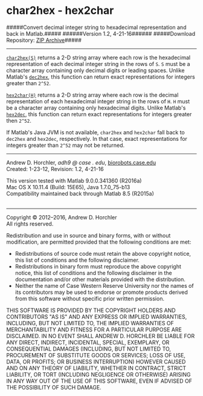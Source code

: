 char2hex - hex2char
========
#####Convert decimal integer string to hexadecimal representation and back in Matlab.#####
######Version 1.2, 4-21-16######
#####Download Repository: [ZIP Archive](https://github.com/horchler/char2hex/archive/master.zip)#####

--------

[```char2hex(S)```](https://github.com/horchler/char2hex/blob/master/char2hex.m) returns a 2-D string array where each row is the hexadecimal representation of each decimal integer string in the rows of ```S```. ```S``` must be a character array containing only decimal digits or leading spaces. Unlike Matlab's [```dec2hex```](http://www.mathworks.com/help/matlab/ref/dec2hex.html), this function can return exact representations for integers greater than ```2^52```.  
    
[```hex2char(H)```](https://github.com/horchler/char2hex/blob/master/hex2char.m) returns a 2-D string array where each row is the decimal representation of each hexadecimal integer string in the rows of ```H```. ```H``` must be a character array containing only hexadecimal digits. Unlike Matlab's [```hex2dec```](http://www.mathworks.com/help/matlab/ref/hex2dec.html), this function can return exact representations for integers greater then ```2^52```.  
  
If Matlab's Java JVM is not available, ```char2hex``` and ```hex2char``` fall back to ```dec2hex``` and ```hex2dec```, respectively. In that case, exact representations for integers greater than ```2^52``` may not be returned.
&nbsp;  

--------

Andrew D. Horchler, *adh9 @ case . edu*, [biorobots.case.edu](http://biorobots.case.edu/)  
Created: 1-23-12, Revision: 1.2, 4-21-16  

This version tested with Matlab 9.0.0.341360 (R2016a)  
Mac OS X 10.11.4 (Build: 15E65), Java 1.7.0_75-b13  
Compatibility maintained back through Matlab 8.5 (R2015a)  
&nbsp;  

--------

Copyright &copy; 2012&ndash;2016, Andrew D. Horchler  
All rights reserved.  

Redistribution and use in source and binary forms, with or without modification, are permitted provided that the following conditions are met:
 * Redistributions of source code must retain the above copyright notice, this list of conditions and the following disclaimer.
 * Redistributions in binary form must reproduce the above copyright notice, this list of conditions and the following disclaimer in the documentation and/or other materials provided with the distribution.
 * Neither the name of Case Western Reserve University nor the names of its contributors may be used to endorse or promote products derived from this software without specific prior written permission.

THIS SOFTWARE IS PROVIDED BY THE COPYRIGHT HOLDERS AND CONTRIBUTORS "AS IS" AND ANY EXPRESS OR IMPLIED WARRANTIES, INCLUDING, BUT NOT LIMITED TO, THE IMPLIED WARRANTIES OF MERCHANTABILITY AND FITNESS FOR A PARTICULAR PURPOSE ARE DISCLAIMED. IN NO EVENT SHALL ANDREW D. HORCHLER BE LIABLE FOR ANY DIRECT, INDIRECT, INCIDENTAL, SPECIAL, EXEMPLARY, OR CONSEQUENTIAL DAMAGES (INCLUDING, BUT NOT LIMITED TO, PROCUREMENT OF SUBSTITUTE GOODS OR SERVICES; LOSS OF USE, DATA, OR PROFITS; OR BUSINESS INTERRUPTION) HOWEVER CAUSED AND ON ANY THEORY OF LIABILITY, WHETHER IN CONTRACT, STRICT LIABILITY, OR TORT (INCLUDING NEGLIGENCE OR OTHERWISE) ARISING IN ANY WAY OUT OF THE USE OF THIS SOFTWARE, EVEN IF ADVISED OF THE POSSIBILITY OF SUCH DAMAGE.